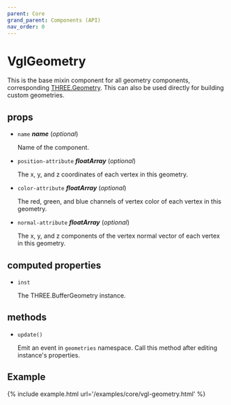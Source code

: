 ```yaml
---
parent: Core
grand_parent: Components (API)
nav_order: 0
---
```

# VglGeometry

This is the base mixin component for all geometry components,
corresponding [THREE.Geometry](https://threejs.org/docs/index.html#api/core/Geometry).
This can also be used directly for building custom geometries. 

## props 

- `name` ***name*** (*optional*) 

  Name of the component. 

- `position-attribute` ***floatArray*** (*optional*) 

  The x, y, and z coordinates of each vertex in this geometry. 

- `color-attribute` ***floatArray*** (*optional*) 

  The red, green, and blue channels of vertex color of each vertex in this geometry. 

- `normal-attribute` ***floatArray*** (*optional*) 

  The x, y, and z components of the vertex normal vector of each vertex in this geometry. 

## computed properties 

- `inst` 

  The THREE.BufferGeometry instance. 

## methods 

- `update()` 

  Emit an event in `geometries` namespace. Call this method after editing instance's
  properties. 


## Example

{% include example.html url='/examples/core/vgl-geometry.html' %}

